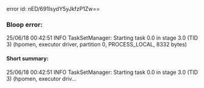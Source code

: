 error id: nED/691IsydY5yJkfzP1Zw==
### Bloop error:

25/06/18 00:42:51 INFO TaskSetManager: Starting task 0.0 in stage 3.0 (TID 3) (hpomen, executor driver, partition 0, PROCESS_LOCAL, 8332 bytes)
#### Short summary: 

25/06/18 00:42:51 INFO TaskSetManager: Starting task 0.0 in stage 3.0 (TID 3) (hpomen, executor driv...